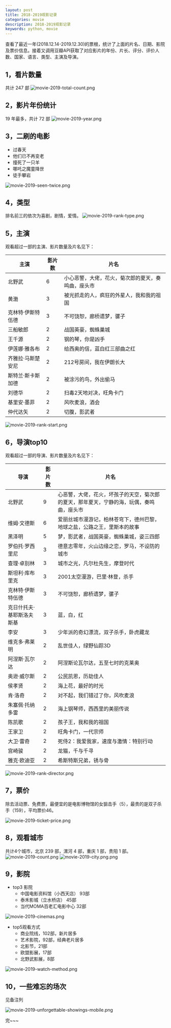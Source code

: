 ```yaml
---
layout: post
title: 2018-2019观影记录
categories: movie
description: 2018-2019观影记录
keywords: python, movie
---
```


查看了最近一年(2018.12.14-2019.12.30)的票根，统计了上面的片名、日期、影院及票价信息。接着又调用豆瓣API获取了对应影片的年份、片长、评分、评价人数、国家、语言、类型、主演及导演。

## 1，看片数量

共计 247 部
![movie-2019-total-count.png](https://i.loli.net/2020/01/09/csSgfEDJzlxhpCv.png)

## 2，影片年份统计

19 年最多，共计 72 部
![movie-2019-year.png](https://i.loli.net/2020/01/09/czGrQW8CujLlegE.png)

## 3，二刷的电影

- 过春天
- 他们已不再变老
- 撞死了一只羊
- 哪吒之魔童降世
- 徒手攀岩

![movie-2019-seen-twice.png](https://i.loli.net/2020/01/09/HrDemvZkwzbWcJ1.png)

## 4，类型

排名前三的依次为喜剧，剧情，爱情。
![movie-2019-rank-type.png](https://i.loli.net/2020/01/09/vR5cNOF2nlYoh4W.png)

## 5，主演

观看超过一部的主演、影片数量及片名见下：

| 主演        | 影片数 | 片名                         |
|-----------|-----|----------------------------|
| 北野武       | 6   | 小心恶警，大佬，花火，菊次郎的夏天，奏鸣曲，座头市  |
| 黄渤        | 3   | 被光抓走的人，疯狂的外星人，我和我的祖国       |
| 克林特·伊斯特伍德 | 3   | 不可饶恕，廊桥遗梦，骡子               |
| 三船敏郎      | 2   | 战国英豪，蜘蛛巢城                  |
| 王千源       | 2   | 钢的琴，你是凶手                   |
| 伊莲娜·雅各布   | 2   | 给西奥的信，蓝白红三部曲之红             |
| 齐雅拉·马斯楚安尼 | 2   | 212号房间，我在伊朗长大              |
| 斯特兰·斯卡斯加德 | 2   | 被涂污的鸟，外出偷马                 |
| 刘德华       | 2   | 扫毒2天地对决，旺角卡门               |
| 基里安·墨菲    | 2   | 风吹麦浪，酒会                    |
| 仲代达矢      | 2   | 切腹，影武者                     |

![movie-2019-rank-start.png](https://i.loli.net/2020/01/09/ywmX4gUvj8eF1MH.png)

## 6，导演top10

观看超过一部的导演、影片数量及片名见下：

| 导演            | 影片数 | 片名                                           |
|---------------|-----|----------------------------------------------|
| 北野武           | 9   | 心恶警，大佬，花火，坏孩子的天空，菊次郎的夏天，那年夏天，宁静的海，玩偶，奏鸣曲，座头市 |
| 维姆·文德斯        | 6   | 爱丽丝城市漫游记，柏林苍穹下，德州巴黎，地球之盐，公路之王，里斯本的故事         |
| 黑泽明           | 5   | 梦，影武者，战国英豪，蜘蛛巢城，姿三四郎                         |
| 罗伯托·罗西里尼      | 3   | 德意志零年，火山边缘之恋，罗马，不设防的城市                       |
| 查理·卓别林        | 3   | 城市之光，凡尔杜先生，摩登时代                              |
| 斯坦利·库布里克      | 3   | 2001太空漫游，巴里·林登，杀手                            |
| 克林特·伊斯特伍德     | 3   | 不可饶恕，廊桥遗梦，骡子                                 |
| 克日什托夫·基耶斯洛夫斯基 | 3   | 蓝，白，红                                        |
| 李安            | 3   | 少年派的奇幻漂流，双子杀手，卧虎藏龙                           |
| 维克多·弗莱明       | 2   | 乱世佳人，绿野仙踪3D                                  |
| 阿涅斯·瓦尔达       | 2   | 阿涅斯论瓦尔达，五至七时的克莱奥                             |
| 奥逊·威尔斯        | 2   | 公民凯恩，历劫佳人                                    |
| 侯孝贤           | 2   | 海上花，最好的时光                                    |
| 肯·洛奇          | 2   | 对不起，我们错过了你，风吹麦浪                              |
| 朱塞佩·托纳多雷      | 2   | 海上钢琴师，西西里的美丽传说                               |
| 陈凯歌           | 2   | 孩子王，我和我的祖国                                   |
| 王家卫           | 2   | 旺角卡门，一代宗师                                    |
| 大卫·雷奇         | 2   | 死侍2：我爱我家，速度与激情：特别行动                          |
| 宫崎骏           | 2   | 龙猫，千与千寻                                      |
| 雅克·欧迪亚        | 2   | 希斯特斯兄弟，锈与骨                                   |

![movie-2019-rank-director.png](https://i.loli.net/2020/01/09/xXQdSqYsjhZk9ew.png)

## 7，票价

除去活动票、免费票，最便宜的是电影博物馆的女狙击手（5），最贵的是双子杀手（159），平均票价46。

![movie-2019-ticket-price.png](https://i.loli.net/2020/01/09/RZrtU8vzy4qPlaf.png)

## 8，观看城市

共计4个城市，北京 239 部，漯河 4 部，重庆 1 部，贵阳 1 部。
![movie-2019-count.png](https://i.loli.net/2020/01/10/EuSQU9JvByAbXiW.png)
![movie-2019-city.png.png](https://i.loli.net/2020/01/09/OUBtdyz4KvLG9i8.png)

## 9，影院

+ top3 影院
    - 中国电影资料馆（小西天店） 93部
    - 泰禾影城（立水桥店）      45部
    - 当代MOMA百老汇电影中心    32部

![movie-2019-cinemas.png](https://i.loli.net/2020/01/09/hevOPEN9w2WUIfy.png)

+ top5观看方式
    - 商业院线，102部，新片居多
    - 艺术影院，92部，经典老片居多
    - 北影节，21部
    - 欧盟影展，17部
    - 北野武影展，8部

![movie-2019-watch-method.png](https://i.loli.net/2020/01/09/9g2JmLQIUT5buM3.png)

## 10，一些难忘的场次

见备注列

![movie-2019-unforgettable-showings-mobile.png](https://i.loli.net/2020/01/09/Aga9IJTjY16WFKV.png)

完~~~
